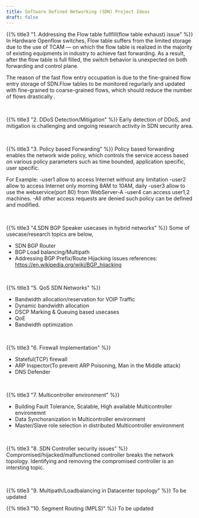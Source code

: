 ```yaml
---
title: Software Defined Networking (SDN) Project Ideas
draft: false
---
```



{{% title3 "1. Addressing the Flow table fullfill(flow table exhaust) issue" %}}
In Hardware Openflow switches, Flow table suffers from the limited storage due to the use of TCAM — on which the flow table is realized in the majority of existing equipments in industry to achieve fast forwarding. As a result, after the flow table is full filled, the switch behavior is unexpected on both forwarding and control plane.

The reason of the fast flow entry occupation is due to the fine-grained flow entry storage of SDN.Flow tables to be monitored regurlarly and updated with fine-grained to coarse-grained flows, which should reduce the number of flows drastically .

<br>

{{% title3 "2. DDoS Detection/Mitigation" %}}
Early detection of DDoS, and mitigation is challenging and ongoing research activity in SDN security area.

<br>

{{% title3 "3. Policy based Forwarding" %}}
Policy based forwarding enables the network wide policy, which controls the service access based on various policy parameters such as time bounded, application specific, user specific.

For Example: -user1 allow to access Internet without any limitation -user2 allow to access Internet only morning 8AM to 10AM, daily -user3 allow to use the webservice(port 80) from WebServer-A -user4 can access user1,2 machines. -All other access requests are denied such policy can be defined and modified. 

<br>



{{% title3 "4.SDN BGP Speaker usecases in hybrid networks" %}}
Some of usecase/research topics are below,

- SDN BGP Router
- BGP Load balancing/Multipath
- Addressing BGP Prefix/Route Hijacking issues
references: https://en.wikipedia.org/wiki/BGP_hijacking

<br>

{{% title3 "5. QoS SDN Networks" %}}

- Bandwidth allocation/reservation for VOIP Traffic
- Dynamic bandwidth allocation
- DSCP Marking & Queuing based usecases
- QoE
- Bandwidth optimization

<br>

{{% title3 "6. Firewall Implementation" %}}

- Stateful(TCP) firewall
- ARP Inspector(To prevent ARP Poisoning, Man in the Middle attack)
- DNS Defender

<br>


{{% title3 "7. Multicontroller environment" %}}

- Building Fault Tolerance, Scalable, High available Multicontroller environemnt
- Data Synchoranization in Multicontroller environment
- Master/Slave role selection in distributed Multicontroller environment

<br>


{{% title3 "8. SDN Controller security issues" %}}
Compromised/hijacked/malfunctioned controller breaks the network topology. Identifying and removing the compromised controller is an intersting topic.


<br>

{{% title3 "9. Multipath/Loadbalancing in Datacenter topology" %}}
To be updated


{{% title3 "10. Segment Routing (MPLS)" %}}
To be updated
